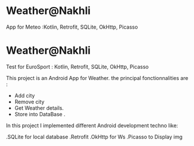 # Weather@Nakhli
App for Meteo :Kotlin, Retrofit, SQLite, OkHttp, Picasso

# Weather@Nakhli
Test for EuroSport : Kotlin, Retrofit, SQLite, OkHttp, Picasso

This project is an Android App for Weather.
 the principal fonctionnalities are :
- Add city
- Remove city
- Get Weather details.
- Store into DataBase .

In this project I implemented different Android development techno like:

.SQLite for local database
.Retrofit
.OkHttp for Ws
.Picasso to Display img
